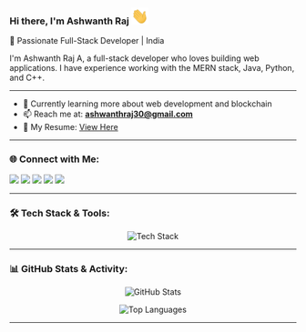 ### Hi there, I'm **Ashwanth Raj** <img src="https://raw.githubusercontent.com/ABSphreak/ABSphreak/master/gifs/Hi.gif" width="30px">

🚀 Passionate Full-Stack Developer | India 

I'm Ashwanth Raj A, a full-stack developer who loves building web applications. I have experience working with the MERN stack, Java, Python, and C++.

---

- 🌱 Currently learning more about web development and blockchain
- 📫 Reach me at: **[ashwanthraj30@gmail.com](mailto:ashwanthraj30@gmail.com)**
- 📄 My Resume: [View Here](https://drive.google.com/file/d/1sod3skcP1Atb7dbiG6VqG6KeYpEaYiLb/view?usp=drive_link)

---

### 🌐 Connect with Me:
<p align="left">
<a href="https://twitter.com/sk_beast_17" target="_blank"><img src="https://img.shields.io/badge/Twitter-%231DA1F2.svg?&style=for-the-badge&logo=twitter&logoColor=white"/></a>
<a href="https://www.linkedin.com/in/ashwanth30/" target="_blank"><img src="https://img.shields.io/badge/LinkedIn-%230077B5.svg?&style=for-the-badge&logo=linkedin&logoColor=white"/></a>
<a href="https://www.hackerrank.com/2212117_sunil" target="_blank"><img src="https://img.shields.io/badge/HackerRank-2EC866?style=for-the-badge&logo=HackerRank&logoColor=white"/></a>
<a href="https://leetcode.com/u/sk_2212117/" target="_blank"><img src="https://img.shields.io/badge/LeetCode-FFA116?style=for-the-badge&logo=leetcode&logoColor=white"/></a>
<a href="https://www.geeksforgeeks.org/user/sunilkumaropc3/" target="_blank"><img src="https://img.shields.io/badge/GeeksforGeeks-2F8D46?style=for-the-badge&logo=GeeksforGeeks&logoColor=white"/></a>
</p>

---

### 🛠️ Tech Stack & Tools:
<p align="center">
  <img src="https://skillicons.dev/icons?i=angular,react,javascript,nodejs,expressjs,python,java,cpp,mongodb,mysql,tailwind,typescript,html,css" alt="Tech Stack"/>
</p>

---

### 📊 GitHub Stats & Activity:

<p align="center">
  <img src="https://github-readme-stats.vercel.app/api?username=sk-sunilsh&show_icons=true&theme=dark&hide_border=true" alt="GitHub Stats"/>
</p>

<p align="center">
  <img src="https://github-readme-stats.vercel.app/api/top-langs/?username=sk-sunilsh&layout=compact&theme=dark&hide_border=true" alt="Top Languages"/>
</p>

---

